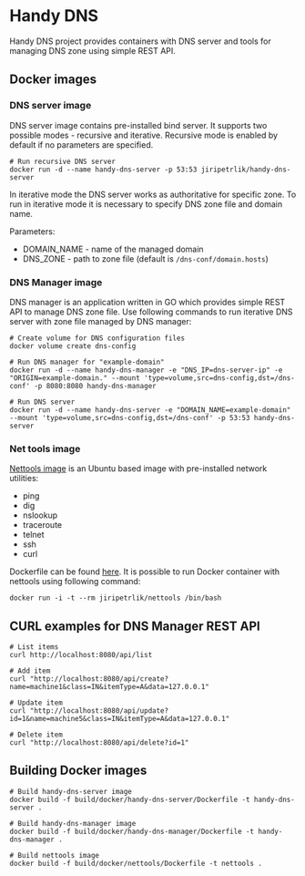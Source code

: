 # Handy DNS
Handy DNS project provides containers with DNS server and tools for managing DNS zone using
simple REST API.

## Docker images

### DNS server image

DNS server image contains pre-installed bind server. It supports two
possible modes - recursive and iterative. Recursive mode is enabled
by default if no parameters are specified.
```
# Run recursive DNS server
docker run -d --name handy-dns-server -p 53:53 jiripetrlik/handy-dns-server
```

In iterative mode the DNS server works as authoritative for specific zone.
To run in iterative mode it is necessary to specify DNS zone file and
domain name.

Parameters:
* DOMAIN_NAME - name of the managed domain
* DNS_ZONE - path to zone file (default is `/dns-conf/domain.hosts`)

### DNS Manager image

DNS manager is an application written in GO which provides simple REST API
to manage DNS zone file. Use following commands to run iterative DNS
server with zone file managed by DNS manager:

```
# Create volume for DNS configuration files
docker volume create dns-config

# Run DNS manager for "example-domain"
docker run -d --name handy-dns-manager -e "DNS_IP=dns-server-ip" -e "ORIGIN=example-domain." --mount 'type=volume,src=dns-config,dst=/dns-conf' -p 8080:8080 handy-dns-manager

# Run DNS server
docker run -d --name handy-dns-server -e "DOMAIN_NAME=example-domain" --mount 'type=volume,src=dns-config,dst=/dns-conf' -p 53:53 handy-dns-server
```

### Net tools image

[Nettools image](https://hub.docker.com/r/jiripetrlik/nettools) is an Ubuntu based image with pre-installed network utilities:
* ping
* dig
* nslookup
* traceroute
* telnet
* ssh
* curl

Dockerfile can be found [here](https://github.com/jiripetrlik/handy-dns/blob/master/build/docker/nettools/Dockerfile).
It is possible to run Docker container with nettools using following command:
```
docker run -i -t --rm jiripetrlik/nettools /bin/bash
```

## CURL examples for DNS Manager REST API

```
# List items
curl http://localhost:8080/api/list

# Add item
curl "http://localhost:8080/api/create?name=machine1&class=IN&itemType=A&data=127.0.0.1"

# Update item
curl "http://localhost:8080/api/update?id=1&name=machine5&class=IN&itemType=A&data=127.0.0.1"

# Delete item
curl "http://localhost:8080/api/delete?id=1"
```

## Building Docker images

```
# Build handy-dns-server image
docker build -f build/docker/handy-dns-server/Dockerfile -t handy-dns-server .

# Build handy-dns-manager image
docker build -f build/docker/handy-dns-manager/Dockerfile -t handy-dns-manager .

# Build nettools image
docker build -f build/docker/nettools/Dockerfile -t nettools .
```
